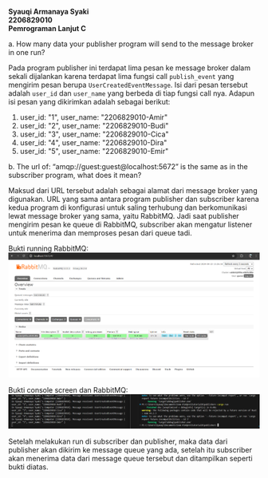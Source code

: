 **Syauqi Armanaya Syaki**<br/>
**2206829010**<br/>
**Pemrograman Lanjut C**<br/>

a. How many data your publisher program will send to the message broker in one run?

Pada program publisher ini terdapat lima pesan ke message broker dalam sekali dijalankan karena terdapat lima fungsi call `publish_event` yang mengirim pesan berupa `UserCreatedEventMessage`. Isi dari pesan tersebut adalah `user_id` dan `user_name` yang berbeda di tiap fungsi call nya. Adapun isi pesan yang dikirimkan adalah sebagai berikut:
1. user_id: "1", user_name: "2206829010-Amir" 
2. user_id: "2", user_name: "2206829010-Budi" 
3. user_id: "3", user_name: "2206829010-Cica" 
4. user_id: "4", user_name: "2206829010-Dira" 
5. user_id: "5", user_name: "2206829010-Emir" 

b. The url of: “amqp://guest:guest@localhost:5672” is the same as in the subscriber program, what does it mean?

Maksud dari URL tersebut adalah sebagai alamat dari message broker yang digunakan. URL yang sama antara program publisher dan subscriber karena kedua program di konfigurasi untuk saling terhubung dan berkomunikasi lewat message broker yang sama, yaitu RabbitMQ. Jadi saat publisher mengirim pesan ke queue di RabbitMQ, subscriber akan mengatur listener untuk menerima dan memproses pesan dari queue tadi.

Bukti running RabbitMQ:
![alt text](image.png)

Bukti console screen dan RabbitMQ:
![alt text](image-1.png)

Setelah melakukan run di subscriber dan publisher, maka data dari publisher akan dikirim ke message queue yang ada, setelah itu subscriber akan menerima data dari message queue tersebut dan ditampilkan seperti bukti diatas.